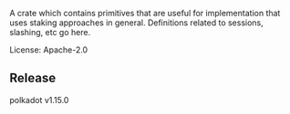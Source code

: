 A crate which contains primitives that are useful for implementation that uses staking
approaches in general. Definitions related to sessions, slashing, etc go here.

License: Apache-2.0


## Release

polkadot v1.15.0
